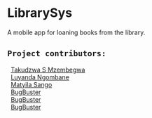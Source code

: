 # LibrarySys

A mobile app for loaning books from the library.

## `Project contributors:`

&nbsp; [Takudzwa S Mzembegwa](https://github.com/TakudzwaMzembegwa)  
&nbsp; [Luyanda Ngombane](https://github.com/LuyandaNgombane)  
&nbsp; [Matyila Sango](https://github.com/MatyilaSango)  
&nbsp; [BugBuster](https://github.com/MikyleJ1s)  
&nbsp; [BugBuster](https://github.com/SifisoRumbu14)  
&nbsp; [BugBuster](https://github.com/SIYABONGAMASANGO)

